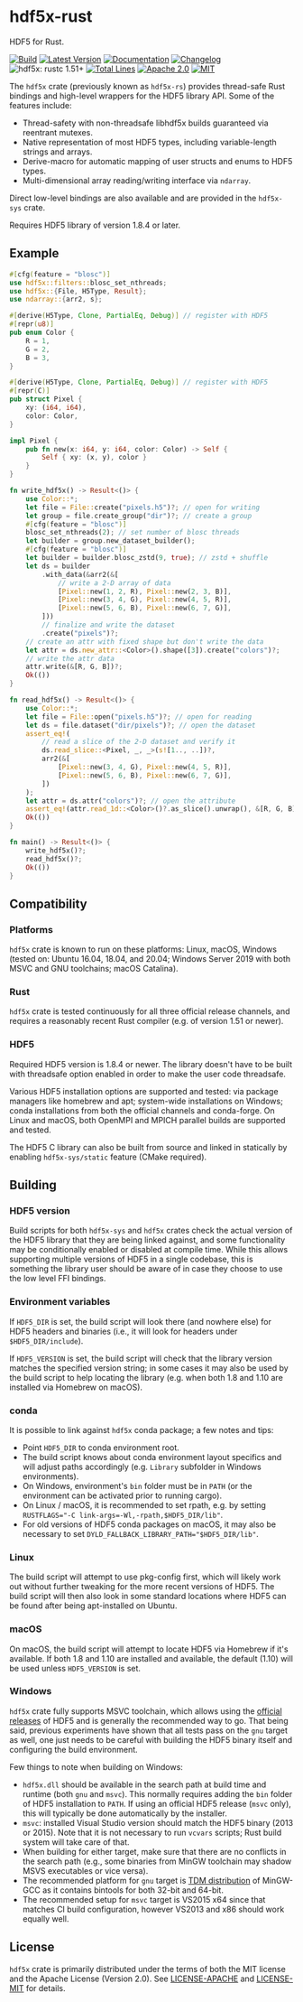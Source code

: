 # hdf5x-rust

HDF5 for Rust.

[![Build](https://github.com/aldanor/hdf5x-rust/workflows/CI/badge.svg)](https://github.com/aldanor/hdf5x-rust/actions?query=branch%3Amaster)
[![Latest Version](https://img.shields.io/crates/v/hdf5x.svg)](https://crates.io/crates/hdf5x)
[![Documentation](https://docs.rs/hdf5x/badge.svg)](https://docs.rs/hdf5x)
[![Changelog](https://img.shields.io/github/v/release/aldanor/hdf5x-rust)](https://github.com/aldanor/hdf5x-rust/blob/master/CHANGELOG.md)
![hdf5x: rustc 1.51+](https://img.shields.io/badge/hdf5x-rustc_1.51+-lightblue.svg)
[![Total Lines](https://tokei.rs/b1/github/aldanor/hdf5x-rust)](https://github.com/aldanor/hdf5x-rust)
[![Apache 2.0](https://img.shields.io/badge/License-Apache%202.0-blue.svg)](https://opensource.org/licenses/Apache-2.0)
[![MIT](https://img.shields.io/badge/License-MIT-blue.svg)](https://opensource.org/licenses/MIT)

The `hdf5x` crate (previously known as `hdf5x-rs`) provides thread-safe Rust bindings and 
high-level wrappers for the HDF5 library API. Some of the features include:

- Thread-safety with non-threadsafe libhdf5x builds guaranteed via reentrant mutexes.
- Native representation of most HDF5 types, including variable-length strings and arrays.
- Derive-macro for automatic mapping of user structs and enums to HDF5 types.
- Multi-dimensional array reading/writing interface via `ndarray`.

Direct low-level bindings are also available and are provided in the `hdf5x-sys` crate.

Requires HDF5 library of version 1.8.4 or later.

## Example

```rust
#[cfg(feature = "blosc")]
use hdf5x::filters::blosc_set_nthreads;
use hdf5x::{File, H5Type, Result};
use ndarray::{arr2, s};

#[derive(H5Type, Clone, PartialEq, Debug)] // register with HDF5
#[repr(u8)]
pub enum Color {
    R = 1,
    G = 2,
    B = 3,
}

#[derive(H5Type, Clone, PartialEq, Debug)] // register with HDF5
#[repr(C)]
pub struct Pixel {
    xy: (i64, i64),
    color: Color,
}

impl Pixel {
    pub fn new(x: i64, y: i64, color: Color) -> Self {
        Self { xy: (x, y), color }
    }
}

fn write_hdf5x() -> Result<()> {
    use Color::*;
    let file = File::create("pixels.h5")?; // open for writing
    let group = file.create_group("dir")?; // create a group
    #[cfg(feature = "blosc")]
    blosc_set_nthreads(2); // set number of blosc threads
    let builder = group.new_dataset_builder();
    #[cfg(feature = "blosc")]
    let builder = builder.blosc_zstd(9, true); // zstd + shuffle
    let ds = builder
        .with_data(&arr2(&[
            // write a 2-D array of data
            [Pixel::new(1, 2, R), Pixel::new(2, 3, B)],
            [Pixel::new(3, 4, G), Pixel::new(4, 5, R)],
            [Pixel::new(5, 6, B), Pixel::new(6, 7, G)],
        ]))
        // finalize and write the dataset
        .create("pixels")?;
    // create an attr with fixed shape but don't write the data
    let attr = ds.new_attr::<Color>().shape([3]).create("colors")?;
    // write the attr data
    attr.write(&[R, G, B])?;
    Ok(())
}

fn read_hdf5x() -> Result<()> {
    use Color::*;
    let file = File::open("pixels.h5")?; // open for reading
    let ds = file.dataset("dir/pixels")?; // open the dataset
    assert_eq!(
        // read a slice of the 2-D dataset and verify it
        ds.read_slice::<Pixel, _, _>(s![1.., ..])?,
        arr2(&[
            [Pixel::new(3, 4, G), Pixel::new(4, 5, R)],
            [Pixel::new(5, 6, B), Pixel::new(6, 7, G)],
        ])
    );
    let attr = ds.attr("colors")?; // open the attribute
    assert_eq!(attr.read_1d::<Color>()?.as_slice().unwrap(), &[R, G, B]);
    Ok(())
}

fn main() -> Result<()> {
    write_hdf5x()?;
    read_hdf5x()?;
    Ok(())
}
```

## Compatibility

### Platforms

`hdf5x` crate is known to run on these platforms: Linux, macOS, Windows (tested on:
Ubuntu 16.04, 18.04, and 20.04; Windows Server 2019 with both MSVC and GNU 
toolchains; macOS Catalina).

### Rust

`hdf5x` crate is tested continuously for all three official release channels, and
requires a reasonably recent Rust compiler (e.g. of version 1.51 or newer).

### HDF5

Required HDF5 version is 1.8.4 or newer. The library doesn't have to be built with
threadsafe option enabled in order to make the user code threadsafe.

Various HDF5 installation options are supported and tested: via package managers
like homebrew and apt; system-wide installations on Windows; conda installations 
from both the official channels and conda-forge. On Linux and macOS, both OpenMPI 
and MPICH parallel builds are supported and tested. 

The HDF5 C library can also be built from source and linked in statically by 
enabling `hdf5x-sys/static` feature (CMake required).

## Building

### HDF5 version

Build scripts for both `hdf5x-sys` and `hdf5x` crates check the actual version of the
HDF5 library that they are being linked against, and some functionality may be conditionally
enabled or disabled at compile time. While this allows supporting multiple versions of HDF5
in a single codebase, this is something the library user should be aware of in case they
choose to use the low level FFI bindings.

### Environment variables

If `HDF5_DIR` is set, the build script will look there (and nowhere else) for HDF5
headers and binaries (i.e., it will look for headers under `$HDF5_DIR/include`).

If `HDF5_VERSION` is set, the build script will check that the library version matches
the specified version string; in some cases it may also be used by the build script to
help locating the library (e.g. when both 1.8 and 1.10 are installed via Homebrew on macOS).

### conda

It is possible to link against `hdf5x` conda package; a few notes and tips:

- Point `HDF5_DIR` to conda environment root.
- The build script knows about conda environment layout specifics and will adjust
  paths accordingly (e.g. `Library` subfolder in Windows environments).
- On Windows, environment's `bin` folder must be in `PATH` (or the environment can
  be activated prior to running cargo).
- On Linux / macOS, it is recommended to set rpath, e.g. by setting
  `RUSTFLAGS="-C link-args=-Wl,-rpath,$HDF5_DIR/lib"`.
- For old versions of HDF5 conda packages on macOS, it may also be necessary to set
  `DYLD_FALLBACK_LIBRARY_PATH="$HDF5_DIR/lib"`.

### Linux

The build script will attempt to use pkg-config first, which will likely work out without
further tweaking for the more recent versions of HDF5. The build script will then also look 
in some standard locations where HDF5 can be found after being apt-installed on Ubuntu.

### macOS

On macOS, the build script will attempt to locate HDF5 via Homebrew if it's available.
If both 1.8 and 1.10 are installed and available, the default (1.10) will be used 
unless `HDF5_VERSION` is set.

### Windows

`hdf5x` crate fully supports MSVC toolchain, which allows using the
[official releases](https://www.hdfgroup.org/downloads/index.html) of
HDF5 and is generally the recommended way to go. That being said, previous experiments have 
shown that all tests pass on the `gnu` target as well, one just needs to be careful with 
building the HDF5 binary itself and configuring the build environment.

Few things to note when building on Windows:

- `hdf5x.dll` should be available in the search path at build time and runtime (both `gnu` and `msvc`).
  This normally requires adding the `bin` folder of HDF5 installation to `PATH`. If using an official
  HDF5 release (`msvc` only), this will typically be done automatically by the installer.
- `msvc`: installed Visual Studio version should match the HDF5 binary (2013 or 2015). Note that it
  is not necessary to run `vcvars` scripts; Rust build system will take care of that.
- When building for either target, make sure that there are no conflicts in the search path (e.g.,
  some binaries from MinGW toolchain may shadow MSVS executables or vice versa).
- The recommended platform for `gnu` target is [TDM distribution](http://tdm-gcc.tdragon.net/) of
  MinGW-GCC as it contains bintools for both 32-bit and 64-bit.
- The recommended setup for `msvc` target is VS2015 x64 since that matches CI build configuration,
  however VS2013 and x86 should work equally well.

## License

`hdf5x` crate is primarily distributed under the terms of both the MIT license and the
Apache License (Version 2.0). See [LICENSE-APACHE](LICENSE-APACHE) and
[LICENSE-MIT](LICENSE-MIT) for details.
